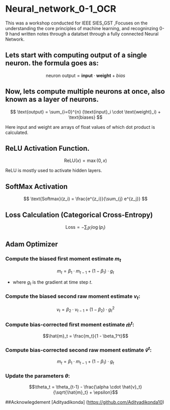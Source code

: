 # Neural_network_0-1_OCR
This was a workshop conducted for IEEE SIES_GST ,Focuses on the understanding the core principles of  machine learning, and recogninzing 0-9 hand written notes through a datatset through a fully connected Neural Network.

## Lets start with computing output of a single neuron. the formula goes as:

$$ \text{neuron output} = \mathbf{input} \cdot \mathbf{weight} + bias $$

## Now, lets compute multiple neurons at once, also known as a layer of neurons.

$$ \text{output} = \sum_{i=0}^{n} (\text{input}_i \cdot \text{weight}_i) + \text{biases} $$

Here input and weight are arrays of float values of which dot product is calculated.
## ReLU Activation Function.
$$ \text{ReLU}(x) = \max(0, x) $$

ReLU is mostly used to activate hidden layers.
## SoftMax Activation

$$ \text{Softmax}(z_i) = \frac{e^{z_i}}{\sum_{j} e^{z_j}} $$
## Loss Calculation (Categorical Cross-Entropy)

$$ \text{Loss} = -\sum_{i} y_i \log(p_i) $$
## Adam Optimizer

### Compute the biased first moment estimate $m_t$
$$
m_t = \beta_1 \cdot m_{t-1} + (1 - \beta_1) \cdot g_t
$$

- where $g_t$ is the gradient at time step $t$.

### Compute the biased second raw moment estimate $v_t$:

$$
v_t = \beta_2 \cdot v_{t-1} + (1 - \beta_2) \cdot g_t^2
$$
### Compute bias-corrected first moment estimate $\hat{m}^t$:

$$\hat{m}_t = \frac{m_t}{1 - \beta_1^t}$$

### Compute bias-corrected second raw moment estimate $\hat{v}^t$:
$$m_t = \beta_1 \cdot m_{t-1} + (1 - \beta_1) \cdot g_t $$


### Update the parameters $θ$:
$$\theta_t = \theta_{t-1} - \frac{\alpha \cdot \hat{v}_t}{\sqrt{\hat{m}_t} + \epsilon}$$

##Acknowlegdement 
[Adityadikonda] (https://github.com/Adityadikonda10)



